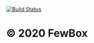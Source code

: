 [![Build Status](https://travis-ci.com/FewBox/fewbox-job.svg?branch=master)](https://travis-ci.com/FewBox/fewbox-job)
# © 2020 FewBox
